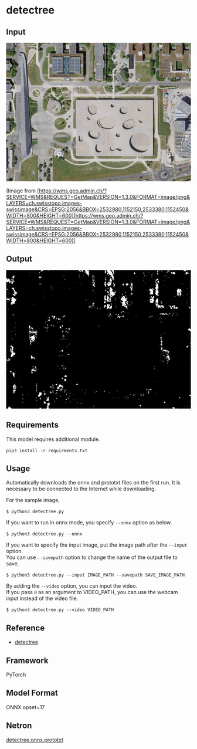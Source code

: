 # detectree

## Input

<img src="tile.png" width="600px">

(Image from [https://wms.geo.admin.ch/?SERVICE=WMS&REQUEST=GetMap&VERSION=1.3.0&FORMAT=image/png&LAYERS=ch.swisstopo.images-swissimage&CRS=EPSG:2056&BBOX=2532980,1152150,2533380,1152450&WIDTH=800&HEIGHT=600](https://wms.geo.admin.ch/?SERVICE=WMS&REQUEST=GetMap&VERSION=1.3.0&FORMAT=image/png&LAYERS=ch.swisstopo.images-swissimage&CRS=EPSG:2056&BBOX=2532980,1152150,2533380,1152450&WIDTH=800&HEIGHT=600))

## Output

<img src="output.png" width="600px">

## Requirements
This model requires additional module.

```
pip3 install -r requirments.txt
```

## Usage
Automatically downloads the onnx and prototxt files on the first run.
It is necessary to be connected to the Internet while downloading.

For the sample image,
```
$ python3 detectree.py
```

If you want to run in onnx mode, you specify `--onnx` option as below.
```
$ python3 detectree.py --onnx
```

If you want to specify the input image, put the image path after the `--input` option.  
You can use `--savepath` option to change the name of the output file to save.
```
$ python3 detectree.py --input IMAGE_PATH --savepath SAVE_IMAGE_PATH
```

By adding the `--video` option, you can input the video.   
If you pass `0` as an argument to VIDEO_PATH, you can use the webcam input instead of the video file.
```
$ python3 detectree.py --video VIDEO_PATH
```

## Reference

- [detectree](https://github.com/martibosch/detectree)

## Framework

PyTorch

## Model Format

ONNX opset=17

## Netron

[detectree.onnx.prototxt](https://netron.app/?url=https://storage.googleapis.com/ailia-models/detectree/detectree.onnx.prototxt)

